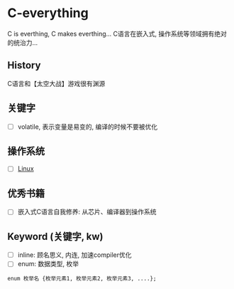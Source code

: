 # C-everything
C is everthing, C makes everthing...
C语言在嵌入式, 操作系统等领域拥有绝对的统治力...
## History
C语言和【太空大战】游戏很有渊源
## 关键字
- [ ] volatile, 表示变量是易变的, 编译的时候不要被优化
## 操作系统
- [ ] [Linux](https://github.com/torvalds/linux/tree/master)
## 优秀书籍
- [ ] 嵌入式C语言自我修养: 从芯片、编译器到操作系统
## Keyword (关键字, kw)
- [ ] inline: 顾名思义, 内连, 加速compiler优化
- [ ] enum: 数据类型, 枚举
```
enum 枚举名 {枚举元素1, 枚举元素2, 枚举元素3, ....};
```
